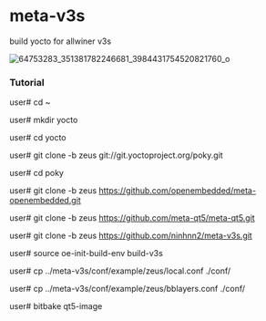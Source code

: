 # meta-v3s
build yocto for allwiner v3s

![64753283_351381782246681_3984431754520821760_o](https://user-images.githubusercontent.com/41134638/71540022-7fc9cc80-2977-11ea-9965-fe69c4e43d2f.jpg)

### Tutorial

user# cd ~

user# mkdir yocto

user# cd yocto

user# git clone -b zeus git://git.yoctoproject.org/poky.git

user# cd poky

user# git clone -b zeus https://github.com/openembedded/meta-openembedded.git

user# git clone -b zeus https://github.com/meta-qt5/meta-qt5.git

user# git clone -b zeus https://github.com/ninhnn2/meta-v3s.git

user# source oe-init-build-env build-v3s

user# cp ../meta-v3s/conf/example/zeus/local.conf ./conf/

user# cp ../meta-v3s/conf/example/zeus/bblayers.conf ./conf/

user# bitbake qt5-image






